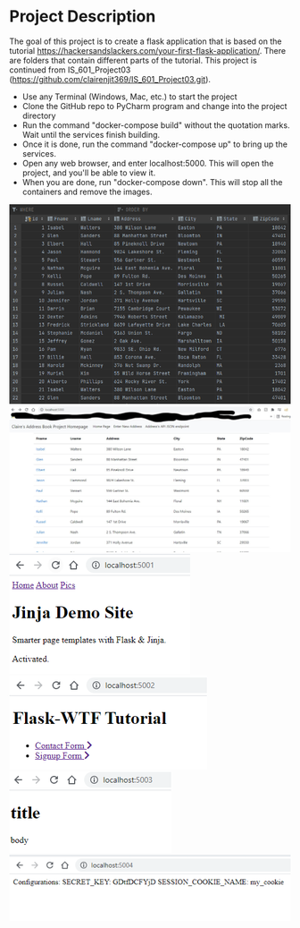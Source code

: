 # Project Description

The goal of this project is to create a flask application that is based on the tutorial https://hackersandslackers.com/your-first-flask-application/. There are folders that contain different parts of the tutorial. This project is continued from IS_601_Project03 (https://github.com/clairenjit369/IS_601_Project03.git).

- Use any Terminal (Windows, Mac, etc.) to start the project
- Clone the GitHub repo to PyCharm program and change into the project directory
- Run the command "docker-compose build" without the quotation marks. Wait until the services finish building.
- Once it is done, run the command "docker-compose up" to bring up the services. 
- Open any web browser, and enter localhost:5000. This will open the project, and you'll be able to view it. 
- When you are done, run "docker-compose down". This will stop all the containers and remove the images. 

![query](https://github.com/clairenjit369/IS_601_Project04/blob/master/query.png) <br>
![query](https://github.com/clairenjit369/IS_601_Project04/blob/master/chrome01.jpg) <br>
![query](https://github.com/clairenjit369/IS_601_Project04/blob/master/01.png) <br>
![query](https://github.com/clairenjit369/IS_601_Project04/blob/master/02.png) <br>
![query](https://github.com/clairenjit369/IS_601_Project04/blob/master/03.png) <br>
![query](https://github.com/clairenjit369/IS_601_Project04/blob/master/04.png) <br>
